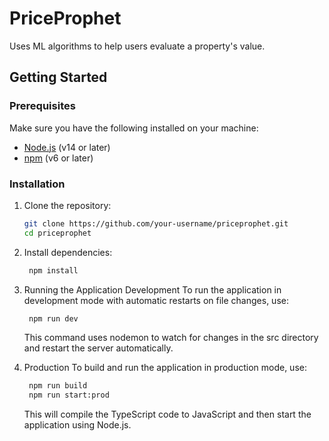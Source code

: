 # PriceProphet
Uses ML algorithms to help users evaluate a property's value.
## Getting Started

### Prerequisites

Make sure you have the following installed on your machine:

- [Node.js](https://nodejs.org/en/download/) (v14 or later)
- [npm](https://www.npmjs.com/get-npm) (v6 or later)

### Installation

1. Clone the repository:
   ```bash
   git clone https://github.com/your-username/priceprophet.git
   cd priceprophet

2. Install dependencies:
   ```bash
    npm install
3. Running the Application
    Development
    To run the application in development mode with automatic restarts on file changes, use:
   ```bash
    npm run dev
   ```
    This command uses nodemon to watch for changes in the src directory and restart the server automatically.

4. Production
To build and run the application in production mode, use:
   ```bash
    npm run build
    npm run start:prod
   ```
   This will compile the TypeScript code to JavaScript and then start the application using Node.js.
